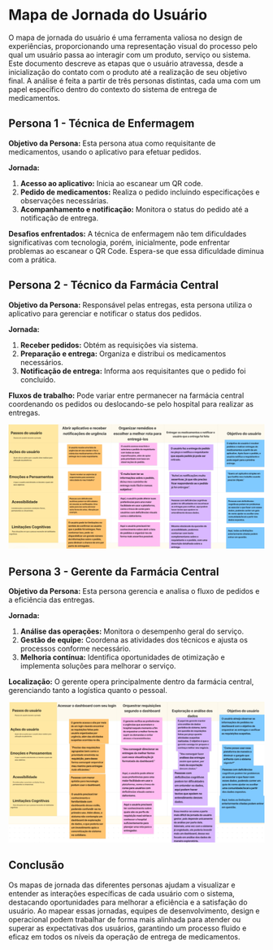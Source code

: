 # Mapa de Jornada do Usuário

O mapa de jornada do usuário é uma ferramenta valiosa no design de experiências, proporcionando uma representação visual do processo pelo qual um usuário passa ao interagir com um produto, serviço ou sistema. Este documento descreve as etapas que o usuário atravessa, desde a inicialização do contato com o produto até a realização de seu objetivo final. A análise é feita a partir de três personas distintas, cada uma com um papel específico dentro do contexto do sistema de entrega de medicamentos.

## Persona 1 - Técnica de Enfermagem

**Objetivo da Persona:** Esta persona atua como requisitante de medicamentos, usando o aplicativo para efetuar pedidos.

**Jornada:**
1. **Acesso ao aplicativo:** Inicia ao escanear um QR code.
2. **Pedido de medicamentos:** Realiza o pedido incluindo especificações e observações necessárias.
3. **Acompanhamento e notificação:** Monitora o status do pedido até a notificação de entrega.

**Desafios enfrentados:** A técnica de enfermagem não tem dificuldades significativas com tecnologia, porém, inicialmente, pode enfrentar problemas ao escanear o QR Code. Espera-se que essa dificuldade diminua com a prática.

<!-- ![Mapa da Jornada - Persona 1](../../../static/img/jornada-persona-1.png) -->

## Persona 2 - Técnico da Farmácia Central

**Objetivo da Persona:** Responsável pelas entregas, esta persona utiliza o aplicativo para gerenciar e notificar o status dos pedidos.

**Jornada:**
1. **Receber pedidos:** Obtém as requisições via sistema.
2. **Preparação e entrega:** Organiza e distribui os medicamentos necessários.
3. **Notificação de entrega:** Informa aos requisitantes que o pedido foi concluído.

**Fluxos de trabalho:** Pode variar entre permanecer na farmácia central coordenando os pedidos ou deslocando-se pelo hospital para realizar as entregas.

![Mapa da Jornada - Persona 2](../../../static/img/persona-2.png)

## Persona 3 - Gerente da Farmácia Central

**Objetivo da Persona:** Esta persona gerencia e analisa o fluxo de pedidos e a eficiência das entregas.

**Jornada:**
1. **Análise das operações:** Monitora o desempenho geral do serviço.
2. **Gestão de equipe:** Coordena as atividades dos técnicos e ajusta os processos conforme necessário.
3. **Melhoria contínua:** Identifica oportunidades de otimização e implementa soluções para melhorar o serviço.

**Localização:** O gerente opera principalmente dentro da farmácia central, gerenciando tanto a logística quanto o pessoal.

![Mapa da Jornada - Persona 3](../../../static/img/persona-3.png)

## Conclusão

Os mapas de jornada das diferentes personas ajudam a visualizar e entender as interações específicas de cada usuário com o sistema, destacando oportunidades para melhorar a eficiência e a satisfação do usuário. Ao mapear essas jornadas, equipes de desenvolvimento, design e operacional podem trabalhar de forma mais alinhada para atender ou superar as expectativas dos usuários, garantindo um processo fluido e eficaz em todos os níveis da operação de entrega de medicamentos.